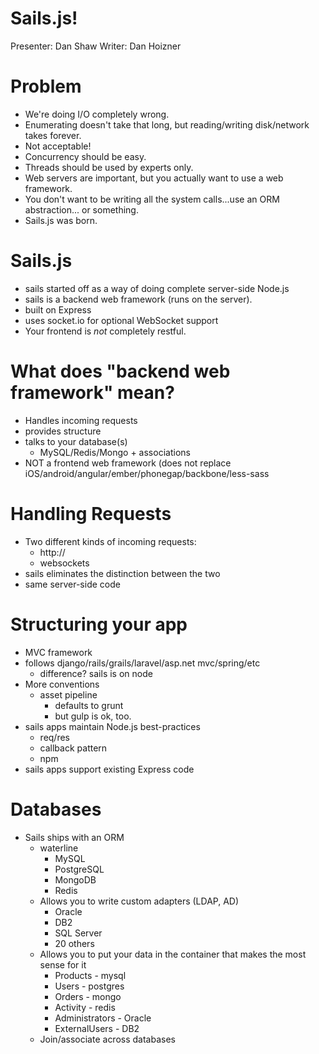 Sails.js!
============
Presenter: Dan Shaw
Writer: Dan Hoizner

# Problem
* We're doing I/O completely wrong.
* Enumerating doesn't take that long, but reading/writing disk/network takes forever.
* Not acceptable!
* Concurrency should be easy.
* Threads should be used by experts only.
* Web servers are important, but you actually want to use a web framework.
* You don't want to be writing all the system calls...use an ORM abstraction... or something.
* Sails.js was born.

# Sails.js
* sails started off as a way of doing complete server-side Node.js
* sails is a backend web framework (runs on the server).
* built on Express
* uses socket.io for optional WebSocket support
* Your frontend is *not* completely restful.

# What does "backend web framework" mean?
* Handles incoming requests
* provides structure
* talks to your database(s)
  - MySQL/Redis/Mongo + associations
* NOT a frontend web framework (does not replace iOS/android/angular/ember/phonegap/backbone/less-sass

# Handling Requests
* Two different kinds of incoming requests:
  - http://
  - websockets
* sails eliminates the distinction between the two
* same server-side code

# Structuring your app
* MVC framework
* follows django/rails/grails/laravel/asp.net mvc/spring/etc
  - difference? sails is on node
* More conventions
  - asset pipeline
    - defaults to grunt
    - but gulp is ok, too.
* sails apps maintain Node.js best-practices
  - req/res
  - callback pattern
  - npm
* sails apps support existing Express code

# Databases
* Sails ships with an ORM
  - waterline
    - MySQL
    - PostgreSQL
    - MongoDB
    - Redis
  - Allows you to write custom adapters (LDAP, AD)
    - Oracle
    - DB2
    - SQL Server
    - 20 others
  - Allows you to put your data in the container that makes the most sense for it
    - Products - mysql
    - Users - postgres
    - Orders - mongo
    - Activity - redis
    - Administrators - Oracle
    - ExternalUsers - DB2
  - Join/associate across databases

